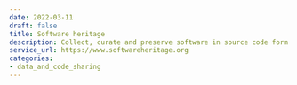 ```yaml
---
date: 2022-03-11
draft: false
title: Software heritage
description: Collect, curate and preserve software in source code form.
service_url: https://www.softwareheritage.org
categories:
- data_and_code_sharing
---
```



